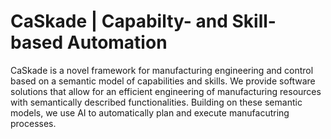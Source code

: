 # CaSkade | Capabilty- and Skill-based Automation

CaSkade is a novel framework for manufacturing engineering and control based on a semantic model of capabilities and skills. We provide software solutions that allow for an efficient engineering of manufacturing resources with semantically described functionalities. Building on these semantic models, we use AI to automatically plan and execute manufacutring processes.
